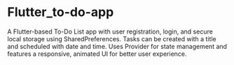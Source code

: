 # Flutter_to-do-app
A Flutter-based To-Do List app with user registration, login, and secure local storage using SharedPreferences. Tasks can be created with a title and scheduled with date and time. Uses Provider for state management and features a responsive, animated UI for better user experience.
